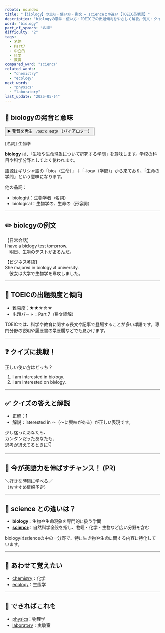 ```yaml
---
robots: noindex
title: "【biology】の意味・使い方・例文 ― scienceとの違い【TOEIC英単語】"
description: "biologyの意味・使い方・TOEICでの出題傾向をやさしく解説。例文・クイズ付きでscienceとの違いもわかりやすく学べます。"
word: "biology"
part_of_speech: "名詞"
difficulty: "2"
tags:
  - 名詞
  - Part7
  - 中立的
  - 科学
  - 教育
compared_word: "science"
related_words:
  - "chemistry"
  - "ecology"
next_words:
  - "physics"
  - "laboratory"
last_update: "2025-05-04"
---
```


## 🔰 biologyの発音と意味

<button class="play-audio" onclick="playTTS('biology')">
  <span class="play-audio-main">
    ▶️ 発音を再生　/baɪˈɑːlədʒi/
  </span>
  <span class="play-audio-sub">
    （バイアロジー）
  </span>
</button>

[名詞] 生物学

**biology** は、「生物や生命現象について研究する学問」を意味します。学校の科目や科学分野としてよく使われます。

語源はギリシャ語の「bios（生命）」＋「-logy（学問）」から来ており、「生命の学問」という意味になります。

他の品詞：  
- biologist：生物学者（名詞）
- biological：生物学の、生命の（形容詞）

---

## ✏️ biologyの例文

【日常会話】  
I have a biology test tomorrow.  
　明日、生物のテストがあるんだ。

【ビジネス英語】  
She majored in biology at university.  
　彼女は大学で生物学を専攻しました。

---

## 🎯 TOEICの出題頻度と傾向

- 難易度：★★☆☆☆
- 出題パート：Part 7（長文読解）

TOEICでは、科学や教育に関する長文や記事で登場することが多い単語です。専門分野の説明や履歴書の学歴欄などでも見かけます。

---

## ❓ クイズに挑戦！

正しい使い方はどっち？

1. I am interested in biology.  
2. I am interested on biology.

---

## ✅ クイズの答えと解説

- 正解：**1**
- 解説：interested in ～（～に興味がある）が正しい表現です。

少し迷ったあなたも、  
カンタンだったあなたも、  
思考が冴えてるときに👇️

---

## 🚀 今が英語力を伸ばすチャンス！ (PR)

<div class="info-center">
＼好きな時間に学べる／<br>  
（おすすめ情報予定）
</div>

---

## 🤔  science との違いは？

- **biology**：生物や生命現象を専門的に扱う学問
- **[science](/word/science/)**：自然科学全般を指し、物理・化学・生物など広い分野を含む

biologyはscienceの中の一分野で、特に生き物や生命に関する内容に特化しています。

---

## 🧩 あわせて覚えたい

- [chemistry](/word/chemistry/)：化学
- [ecology](/word/ecology/)：生態学

---

## 📖 できればこれも

- [physics](/word/physics/)：物理学
- [laboratory](/word/laboratory/)：実験室

<!-- cvid: aid15_bid36 -->
